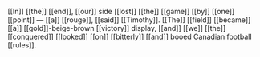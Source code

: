 [[In]] [[the]] [[end]], [[our]] side [[lost]] [[the]] [[game]] [[by]] [[one]] [[point]] — [[a]] [[rouge]], [[said]] [[Timothy]]. [[The]] [[field]] [[became]] [[a]] [[gold]]-beige-brown [[victory]] display, [[and]] [[we]] [[the]] [[conquered]] [[looked]] [[on]] [[bitterly]] [[and]] booed Canadian football [[rules]]. 